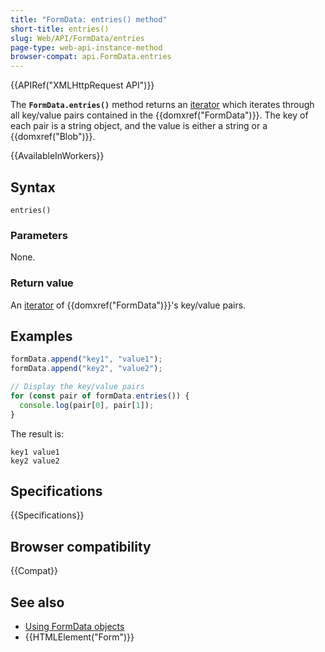 ```yaml
---
title: "FormData: entries() method"
short-title: entries()
slug: Web/API/FormData/entries
page-type: web-api-instance-method
browser-compat: api.FormData.entries
---
```


{{APIRef("XMLHttpRequest API")}}

The **`FormData.entries()`** method returns an [iterator](/en-US/docs/Web/JavaScript/Reference/Iteration_protocols) which iterates through all key/value pairs contained in the {{domxref("FormData")}}. The key of each pair is a string object, and the value is either a string or a {{domxref("Blob")}}.

{{AvailableInWorkers}}

## Syntax

```js-nolint
entries()
```

### Parameters

None.

### Return value

An [iterator](/en-US/docs/Web/JavaScript/Reference/Iteration_protocols) of {{domxref("FormData")}}'s key/value pairs.

## Examples

```js
formData.append("key1", "value1");
formData.append("key2", "value2");

// Display the key/value pairs
for (const pair of formData.entries()) {
  console.log(pair[0], pair[1]);
}
```

The result is:

```plain
key1 value1
key2 value2
```

## Specifications

{{Specifications}}

## Browser compatibility

{{Compat}}

## See also

- [Using FormData objects](/en-US/docs/Web/API/XMLHttpRequest_API/Using_FormData_Objects)
- {{HTMLElement("Form")}}
